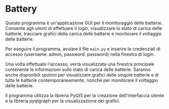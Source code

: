 # Battery
Questo programma è un'applicazione GUI per il monitoraggio delle batterie. Consente agli utenti di effettuare il login, visualizzare lo stato di carica delle batterie, tracciare grafici della carica delle batterie e monitorare il voltaggio delle batterie.

Per eseguire il programma, avviare il file `main.py` e inserire le credenziali di accesso (username: admin, password: password) nella finestra di login.

Una volta effettuato l'accesso, verrà visualizzata una finestra principale contenente le informazioni sullo stato di carica delle batterie. Saranno anche disponibili opzioni per visualizzare grafici delle singole batterie e di tutte le batterie contemporaneamente, nonché per monitorare il voltaggio delle batterie.

Il programma utilizza la libreria PyQt5 per la creazione dell'interfaccia utente e la libreria pyqtgraph per la visualizzazione dei grafici.
